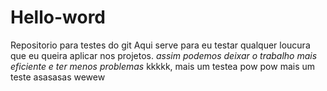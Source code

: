 # Hello-word
Repositorio para testes do git
Aqui serve para eu testar qualquer loucura que eu queira aplicar nos projetos.
*assim podemos deixar o trabalho mais eficiente e ter menos problemas*
kkkkk, mais um testea
pow pow
mais um teste
asasasas
wewew
